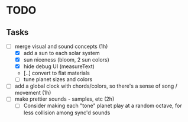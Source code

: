 # TODO

## Tasks
- [ ] merge visual and sound concepts (1h)
  - [x] add a sun to each solar system
  - [x] sun niceness (bloom, 2 sun colors)
  - [x] hide debug UI (measureText)
  - [..] convert to flat materials
  - [ ] tune planet sizes and colors
- [ ] add a global clock with chords/colors, so there's a sense of song / movement (1h)
- [ ] make prettier sounds - samples, etc (2h)
  - [ ] Consider making each "tone" planet play at a random octave, for less collision among sync'd sounds
